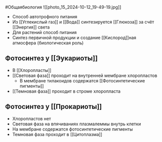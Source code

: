 #Общаябиология 
![[photo_15_2024-10-12_19-49-19.jpg]]
- Способ автотрофного питания
- Из [[Углекислый газ]] и [[Вода]] синтезируется [[Глюкоза]] за счёт [[Энергия]] света
- Для растений способ питания
- Синтез первичной продукции и создание [[Кислород]]ная атмосфера (биологическая роль)
## Фотосинтез у [[Эукариоты]]
- В [[Хлоропласты]]
- [[Световая фаза]] проходит на внутренней мембране хлоропластов
	- В мембране тилакоидов содержатся [[Фотосинтетические пигменты]]
- [[Темновая фаза]] проходит в строме хлоропласта
## Фотосинтез у [[Прокариоты]]
- Хлоропластов нет
- Световая фаза на впячиваниях плазмалеммы внутрь клетки
- На мембране содержатся фотосинтетические пигменты
- Темновая фаза проходит в [[Цитоплазма]]